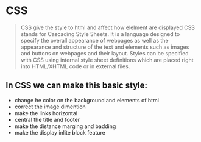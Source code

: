 # CSS

>  CSS give the style to html and affect how elelment are displayed CSS stands for Cascading Style Sheets. It is a language designed to specify the overall appearance of webpages as well as the appearance and structure of the text and elements such as images and buttons on webpages and their layout. Styles can be specified with CSS using internal style sheet definitions which are placed right into HTML/XHTML code or in external files.

 
  ## In CSS we can make this basic style:
  * change he color on the background and elements of html
  * correct the image dimention
  * make the links horizontal
  * central the title and footer
  * make the distance marging and badding
  * make the display inlite block feature
